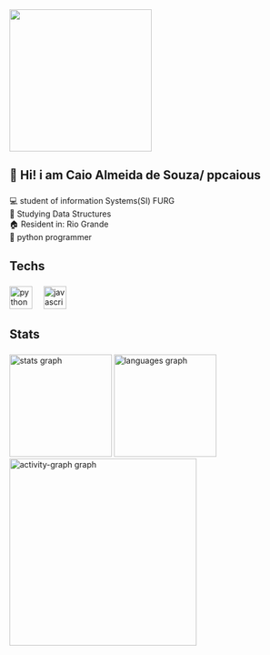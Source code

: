 <div align="left">
  <img height="250" src="https://i.pinimg.com/originals/79/6d/98/796d985b00c60a0c24bafd35b584237f.gif"  />
</div>

###

<h2 align="left">👋 Hi! i am Caio Almeida de Souza/ ppcaious</h2>

###

<p align="left">💻 student of information Systems(SI) FURG <br>📒 Studying Data Structures<br>🏠 Resident in: Rio Grande<br>🐍 python programmer</p>

###

<h2 align="left">Techs</h2>

###

<div align="left">
  <img src="https://cdn.jsdelivr.net/gh/devicons/devicon/icons/python/python-original.svg" height="40" alt="python logo"  />
  <img width="12" />
  <img src="https://cdn.jsdelivr.net/gh/devicons/devicon/icons/javascript/javascript-original.svg" height="40" alt="javascript logo"  />
</div>

###

<h2 align="left">Stats</h2>

###

<div align="left">
  <img src="https://github-readme-stats.vercel.app/api?username=ppcaious&hide_title=false&hide_rank=false&show_icons=true&include_all_commits=true&count_private=true&disable_animations=false&theme=dark&locale=en&hide_border=false&order=1" height="180" alt="stats graph"  />
  <img src="https://github-readme-stats.vercel.app/api/top-langs?username=ppcaious&locale=en&hide_title=false&layout=compact&card_width=320&langs_count=5&theme=dark&hide_border=false&order=2" height="180" alt="languages graph"  />
  <img src="https://github-readme-activity-graph.vercel.app/graph?username=ppcaious&radius=16&theme=github-dark&area=true&order=5" height="329" alt="activity-graph graph"  />
</div>

###
